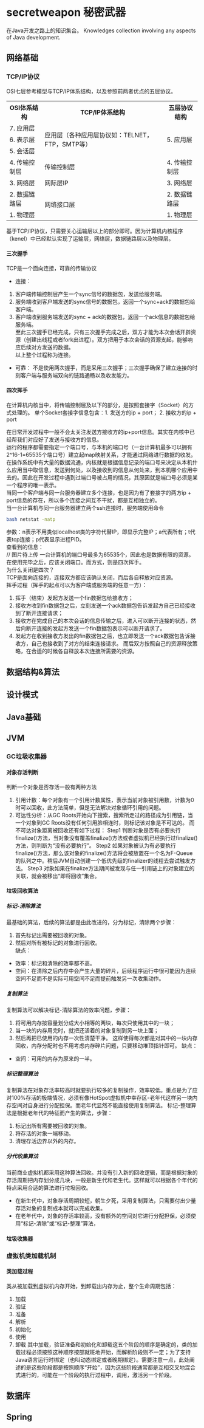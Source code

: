 # secretweapon 秘密武器
在Java开发之路上的知识集合。
Knowledges collection involving any aspects of Java development.

## 网络基础
### TCP/IP协议

OSI七层参考模型与TCP/IP体系结构，以及参照前两者优点的五层协议。
<table>
	<tr>
	    <th>OSI体系结构</th>
	    <th>TCP/IP体系结构</th>
	    <th>五层协议结构</th>  
	</tr >
	<tr >
	    <td>7. 应用层</td>
	    <td rowspan="3">应用层（各种应用层协议如：TELNET，FTP，SMTP等）</td>
	    <td rowspan="3">5. 应用层</td>
	</tr>
	<tr>
	    <td>6. 表示层</td>
	</tr>
	<tr>
	    <td>5. 会话层</td>
	</tr>
	<tr>
     <td>4. 传输控制层</td>
	    <td>传输控制层</td>
	    <td>4. 传输控制层</td>
	</tr>
	<tr>
     <td>3. 网络层</td>
     <td>网际层IP</td>
	    <td>3. 网络层</td>
	</tr>
	<tr>
	    <td>2. 数据链路层</td>
     <td rowspan="2">网络接口层</td>
	    <td>2. 数据链路层</td>
	</tr>
	<tr>
	    <td>1. 物理层</td>
	    <td>1. 物理层</td>
	</tr>
</table>

基于TCP/IP协议，只需要关心运输层以上的部分即可。因为计算机内核程序（kenel）中已经默认实现了运输层，网络层，数据链路层以及物理层。
#### 三次握手
TCP是一个面向连接，可靠的传输协议
- 连接：
1. 客户端传输控制层产生一个sync信号的数据包，发送给服务端。
2. 服务端收到客户端发送的sync信号的数据包，返回一个sync+ack的数据包给客户端。
3. 客户端收到服务端发送的sync + ack的数据包，返回一个ack信息的数据包给服务端。<br/>
至此三次握手已经完成，只有三次握手完成之后，双方才能为本次会话开辟资源（创建出线程或者fork出进程）。双方把用于本次会话的资源支起，能够响应后续对方发送的数据。<br/>
以上整个过程称为连接。

- 可靠：
不是使用两次握手，而是采用三次握手；三次握手确保了建立连接的时刻客户端与服务端双向的链路通畅以及收发能力。
#### 四次挥手
  在计算机内核当中，将传输控制层及以下的部分，是按照套接字（Socket）的方式处理的。
  单个Socket套接字信息包含：1. 发送方的ip + port； 2. 接收方的ip + port<br/>

  在日常开发过程中一般不会太关注发送方接收方的ip+port信息。其实在内核中已经帮我们对应好了发送与接收方的信息。<br/>
  运行的程序都需要指定一个端口号，与本机的端口号（一台计算机最多可以拥有2^16-1=65535个端口号）建立起map映射关系，才能通过网络进行数据的收发。<br/>
  在操作系统中有大量的数据流通，内核就是根据信息记录的端口号来决定从本机什么应用当中取信息，发送到何处，以及接收到的信息从何处来，到本机哪个应用中去的。因此在开发过程中遇到过端口号被占用的情况，其原因就是端口号必须是某一个程序的唯一表示。<br/>
  当同一个客户端与同一台服务器建立多个连接，也是因为有了套接字的两方ip + port信息的存在，所以多个连接之间互不干扰，都是互相独立的。<br/>
  当一台计算机与同一台服务器建立两个ssh连接时，服务端使用命令<br/>
```bash
bash netstat -natp
```
  参数：n表示不用类似localhost类的字符代替IP，即显示完整IP；a代表所有；t代表tcp连接；p代表显示进程PID。<br/>
  查看到的信息：<br/>
  // 图片待上传
 一台计算机的端口号最多为65535个，因此也是数据有限的资源。在使用完毕之后，应该关闭端口。而方式，则是四次挥手。<br/>
为什么关闭是四次？<br/>
TCP是面向连接的，连接双方都应该确认关闭，而后各自释放对应资源。<br/>
挥手过程（挥手的起点可以为客户端或服务端的任意一方）：
1. 挥手（结束）发起方发送一个fin数据包给接收方；
2. 接收方收到fin数据包之后，立刻发送一个ack数据包告诉发起方自己已经接收到了断开连接请求；
3. 接收方在完成自己的本次会话的信息传输之后，进入可以断开连接的状态，然后向断开连接的发起方发送一个fin数据包表示可以断开请求了。
4. 发起方在收到接收方发出的fin数据包之后，也立即发送一个ack数据包告诉接收方，自己也接收到了对方的结束连接请求。
而后双方按照自己的资源释放策略，在合适的时候各自释放本次连接所需要的资源。

## 数据结构&算法

## 设计模式

## Java基础

## JVM
### GC垃圾收集器
#### 对象存活判断
判断一个对象是否存活一般有两种方法
1. 引用计数：每个对象有一个引用计数属性，表示当前对象被引用数，计数为0时可以回收，此方法简单，但是无法解决对象循环引用的问题。
2. 可达性分析：从GC Roots开始向下搜索，搜索所走过的路径成为引用链，当一个对象到GC Roots没有任何引用脸相连时，则标记该对象是不可达的。
  而不可达对象距离被回收还有如下过程：
  Step1 判断对象是否有必要执行finalize()方法，当对象没有覆盖finalize()方法或者虚拟机已经执行过finalize()方法，则判断为“没有必要执行”。
  Step2 如果对象被认为有必要执行finalize()方法，那么该对象的finalize()方法将会被放置在一个名为F-Queue的队列之中。稍后JVM自动创建一个低优先级的finalizer的线程去尝试触发方法。
  Step3 对象如果在finalize方法期间被发现与任一引用链上的对象建立的关联，就会被移出“即将回收”集合。<br/>
  
  
#### 垃圾回收算法
##### 标记-清除算法
最基础的算法，后续的算法都是由此改进的，分为标记，清除两个步骤：
1. 首先标记出需要被回收的对象。
2. 然后对所有被标记的对象进行回收。<br/>
缺点：
- 效率：标记和清除的效率都不高。
- 空间：在清除之后内存中会产生大量的碎片，后续程序运行中很可能因为连续空间不足而不是实际可用空间不足而提前触发另一次收集动作。
##### 复制算法
复制算法可以解决标记-清除算法的效率问题，步骤：
1. 将可用内存按容量划分成大小相等的两块，每次只使用其中的一块；
2. 当一块的内存用完时，就把还活着的对象复制到另一块上面；
3. 然后再把已使用的内存一次性清楚干净。
这样使得每次都是对其中的一块内存回收，内存分配时也不用考虑内存碎片问题，只要移动堆顶指针即可。
缺点：
- 空间：可用的内存为原来的一半。
##### 标记整理算法
复制算法在对象存活率较高时就要执行较多的复制操作，效率较低。重点是为了应对100%存活的极端情况，必须有像HotSpot虚拟机中幸存区-老年代这样另一块内存空间对自身进行分配担保。而老年代显然不能直接使用复制算法。
标记-整理算法是根据老年代的特征而产生的算法，步骤：
1. 标记出所有需要被回收的对象。
2. 将存活的对象一端移动。
3. 清理存活边界以外的内存。
##### 分代收集算法
当前商业虚拟机都采用这种算法回收。并没有引入新的回收逻辑，而是根据对象的存活周期把内存划分成几块，一般是新生代和老生代。这样就可以根据各个年代的特点采用合适的算法进行垃圾回收。
- 在新生代中，对象存活周期较短，朝生夕死，采用复制算法，只需要付出少量存活对象的复制成本就可以完成收集。
- 在老年代中，对象的存活率较高，没有额外的空间对它进行分配担保，必须使用“标记-清除”或“标记-整理”算法，
#### 垃圾收集器


### 虚拟机类加载机制
#### 类加载过程
类从被加载到虚拟机内存开始，到卸载出内存为止，整个生命周期包括：
1. 加载
2. 验证
3. 准备
4. 解析
5. 初始化
6. 使用
7. 卸载
其中加载，验证准备和初始化和卸载这五个阶段的顺序是确定的，类的加载过程必须按照这种顺序按部就班地开始，而解析阶段则不一定；为了支持Java语言运行时绑定（也叫动态绑定或者晚期绑定）。需要注意一点，此处阐述的是这些阶段都是按照顺序“开始”，因为这些阶段通常都是互相交叉地混合式进行的，可能在一个阶段的执行过程中，调用，激活另一个阶段。
## 数据库

## Spring
